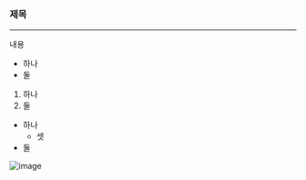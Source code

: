 ### 제목
---
내용
* 하나
* 둘
1. 하나
2. 둘
- 하나
  - 셋
- 둘

![image](https://github.com/jun7-kim/markdown/assets/134246941/cc4b375a-4930-4326-8385-5a5d9bc46ef7)
